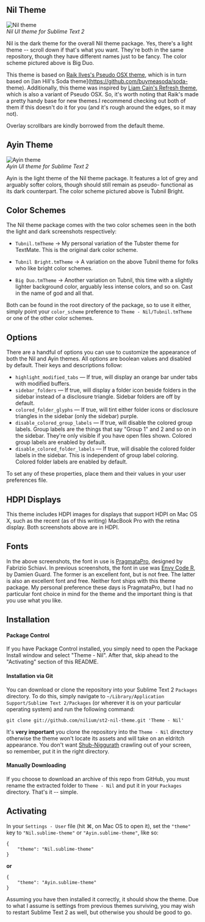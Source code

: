 Nil Theme
------------------------------------------------------------------------

![Nil theme](https://github.com/nilium/st2-nil-theme/raw/master/dark.png)  
_Nil UI theme for Sublime Text 2_

Nil is the dark theme for the overall Nil theme package.  Yes, there's
a light theme -- scroll down if that's what you want.  They're both in
the same repository, though they have different names just to be fancy.
The color scheme pictured above is Big Duo.

This theme is based on [Raik Ilves's Pseudo OSX
theme](https://github.com/raik/st2-pseudo-osx-theme), which is in turn
based on [Ian Hill's Soda theme](https://github.com/buymeasoda/soda-
theme).  Additionally, this theme was inspired by [Liam Cain's Refresh
theme](https://github.com/BoundInCode/st2-refresh-theme), which is also
a variant of Pseudo OSX. So, it's worth noting that Raik's made a pretty
handy base for new themes.I recommend checking out both of them if this
doesn't do it for you (and it's rough around the edges, so it may not).

Overlay scrollbars are kindly borrowed from the default theme.


Ayin Theme
------------------------------------------------------------------------

![Ayin theme](https://github.com/nilium/st2-nil-theme/raw/master/light.png)  
_Ayin UI theme for Sublime Text 2_

Ayin is the light theme of the Nil theme package.  It features a lot of
grey and arguably softer colors, though should still remain as pseudo-
functional as its dark counterpart. The color scheme pictured above is
Tubnil Bright.


Color Schemes
------------------------------------------------------------------------

The Nil theme package comes with the two color schemes seen in the both
the light and dark screenshots respectively:

* `Tubnil.tmTheme` → My personal variation of the Tubster theme for
  TextMate.  This is the original dark color scheme.

* `Tubnil Bright.tmTheme` → A variation on the above Tubnil theme for
  folks who like bright color schemes.

* `Big Duo.tmTheme` → Another variation on Tubnil, this time with
  a slightly lighter background color, arguably less intense colors,
  and so on. Cast in the name of god and all that.

Both can be found in the root directory of the package, so to use it
either, simply point your `color_scheme` preference to
`Theme - Nil/Tubnil.tmTheme` or one of the other color schemes.


Options
------------------------------------------------------------------------

There are a handful of options you can use to customize the appearance
of both the Nil and Ayin themes. All options are boolean values and
disabled by default. Their keys and descriptions follow:

* `highlight_modified_tabs` — If true, will display an orange bar under
  tabs with modified buffers.
* `sidebar_folders` — If true, will display a folder icon beside folders
  in the sidebar instead of a disclosure triangle. Sidebar folders are
  off by default.
* `colored_folder_glyphs` — If true, will tint either folder icons or
  disclosure triangles in the sidebar (only the sidebar) purple.
* `disable_colored_group_labels` — If true, will disable the colored
  group labels. Group labels are the things that say "Group 1" and 2 and
  so on in the sidebar. They're only visible if you have open files
  shown. Colored group labels are enabled by default.
* `disable_colored_folder_labels` — If true, will disable the colored
  folder labels in the sidebar. This is independent of group label
  coloring. Colored folder labels are enabled by default.

To set any of these properties, place them and their values in your user
preferences file.


HDPI Displays
------------------------------------------------------------------------

This theme includes HDPI images for displays that support HDPI on Mac
OS X, such as the recent (as of this writing) MacBook Pro with the
retina display.  Both screenshots above are in HDPI.


Fonts
------------------------------------------------------------------------

In the above screenshots, the font in use is [PragmataPro], designed by
Fabrizio Schiavi. In previous screenshots, the font in use was [Envy Code R],
by Damien Guard. The former is an excellent font, but is not free. The
latter is also an excellent font and free. Neither font ships with this
theme package. My personal preference these days is PragmataPro, but I
had no particular font choice in mind for the theme and the important
thing is that you use what you like.

[PragmataPro]: http://www.fsd.it/fonts/pragmatapro.htm
[Envy Code R]: http://damieng.com/blog/2008/05/26/envy-code-r-preview-7-coding-font-released


Installation
------------------------------------------------------------------------

#### Package Control

If you have Package Control installed, you simply need to open the
Package Install window and select "Theme - Nil". After that, skip ahead
to the "Activating" section of this README.


#### Installation via Git

You can download or clone the repository into your Sublime Text 2
`Packages` directory. To do this, simply navigate to
`~/Library/Application Support/Sublime Text 2/Packages` (or wherever it
is on your particular operating system) and run the following command:

	git clone git://github.com/nilium/st2-nil-theme.git 'Theme - Nil'

It's **very important** you clone the repository into the `Theme - Nil`
directory otherwise the theme won't locate its assets and will take on
an eldritch appearance. You don't want [Shub-Niggurath][shubby] crawling
out of your screen, so remember, put it in the right directory.

[shubby]: http://en.wikipedia.org/wiki/Shub-Niggurath


#### Manually Downloading

If you choose to download an archive of this repo from GitHub, you must
rename the extracted folder to `Theme - Nil` and put it in your
`Packages` directory.  That's it -- simple.


Activating
------------------------------------------------------------------------

In your `Settings - User` file (hit ⌘, on Mac OS to open it), set the
`"theme"` key to `"Nil.sublime-theme"` or `"Ayin.sublime-theme"`, like
so:

    {
        "theme": "Nil.sublime-theme"
    }

**or**

    {
        "theme": "Ayin.sublime-theme"
    }

Assuming you have then installed it correctly, it should show the theme.
Due to what I assume is settings from previous themes surviving, you may
wish to restart Sublime Text 2 as well, but otherwise you should be good
to go.
